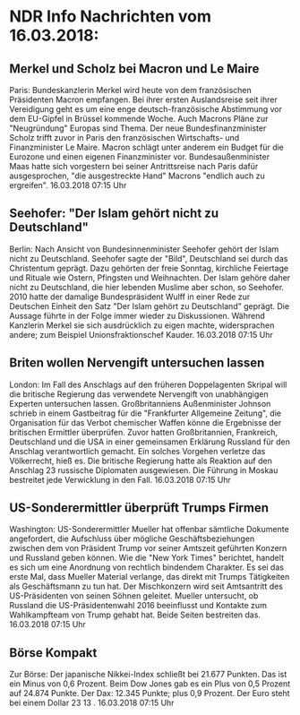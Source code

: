 # NDR Info Nachrichten vom 16.03.2018:


## Merkel und Scholz bei Macron und Le Maire
Paris: Bundeskanzlerin Merkel wird heute von dem französischen Präsidenten Macron empfangen. Bei ihrer ersten Auslandsreise seit ihrer Vereidigung geht es um eine enge deutsch-französische Abstimmung vor dem EU-Gipfel in Brüssel kommende Woche. Auch Macrons Pläne zur "Neugründung" Europas sind Thema. Der neue Bundesfinanzminister Scholz trifft zuvor in Paris den französischen Wirtschafts- und Finanzminister Le Maire. Macron schlägt unter anderem ein Budget für die Eurozone und einen eigenen Finanzminister vor. Bundesaußenminister Maas hatte sich vorgestern bei seiner Antrittsreise nach Paris dafür ausgesprochen, "die ausgestreckte Hand" Macrons "endlich auch zu ergreifen". 16.03.2018 07:15 Uhr 

## Seehofer: "Der Islam gehört nicht zu Deutschland"
Berlin: Nach Ansicht von Bundesinnenminister Seehofer gehört der Islam nicht zu Deutschland. Seehofer sagte der "Bild", Deutschland sei durch das Christentum geprägt. Dazu gehörten der freie Sonntag, kirchliche Feiertage und Rituale wie Ostern, Pfingsten und Weihnachten. Der Islam gehöre daher nicht zu Deutschland, die hier lebenden Muslime aber schon, so Seehofer. 2010 hatte der damalige Bundespräsident Wulff in einer Rede zur Deutschen Einheit den Satz "Der Islam gehört zu Deutschland" geprägt. Die Aussage führte in der Folge immer wieder zu Diskussionen. Während Kanzlerin Merkel sie sich ausdrücklich zu eigen machte, widersprachen andere; zum Beispiel Unionsfraktionschef Kauder. 16.03.2018 07:15 Uhr 

## Briten wollen Nervengift untersuchen lassen
London: Im Fall des Anschlags auf den früheren Doppelagenten Skripal will die britische Regierung das verwendete Nervengift von unabhängigen Experten untersuchen lassen. Großbritanniens Außenminister Johnson schrieb in einem Gastbeitrag für die "Frankfurter Allgemeine Zeitung", die Organisation für das Verbot chemischer Waffen könne die Ergebnisse der britischen Ermittler überprüfen. Zuvor hatten Großbritannien, Frankreich, Deutschland und die USA in einer gemeinsamen Erklärung Russland für den Anschlag verantwortlich gemacht. Ein solches Vorgehen verletze das Völkerrecht, hieß es. Die britische Regierung hatte als Reaktion auf den Anschlag 23 russische Diplomaten ausgewiesen. Die Führung in Moskau bestreitet jede Verwicklung in den Fall. 16.03.2018 07:15 Uhr 

## US-Sonderermittler überprüft Trumps Firmen
Washington: US-Sonderermittler Mueller hat offenbar sämtliche Dokumente angefordert, die Aufschluss über mögliche Geschäftsbeziehungen zwischen dem von Präsident Trump vor seiner Amtszeit geführten Konzern und Russland geben können. Wie die "New York Times" berichtet, handelt es sich um eine Anordnung von rechtlich bindendem Charakter. Es sei das erste Mal, dass Mueller Material verlange, das direkt mit Trumps Tätigkeiten als Geschäftsmann zu tun hat. Der Mischkonzern wird seit Amtsantritt des US-Präsidenten von seinen Söhnen geleitet. Mueller untersucht, ob Russland die US-Präsidentenwahl 2016 beeinflusst und Kontakte zum Wahlkampfteam von Trump gehabt hat. Beide Seiten bestreiten das. 16.03.2018 07:15 Uhr 

## Börse Kompakt
Zur Börse: Der japanische Nikkei-Index schließt bei  21.677  Punkten. Das ist ein Minus von  0,6  Prozent. Beim Dow Jones gab es ein Plus von  0,5  Prozent auf  24.874  Punkte. Der Dax:			12.345  Punkte; plus  0,9  Prozent. Der Euro steht bei einem Dollar  23 13 . 16.03.2018 07:15 Uhr 
